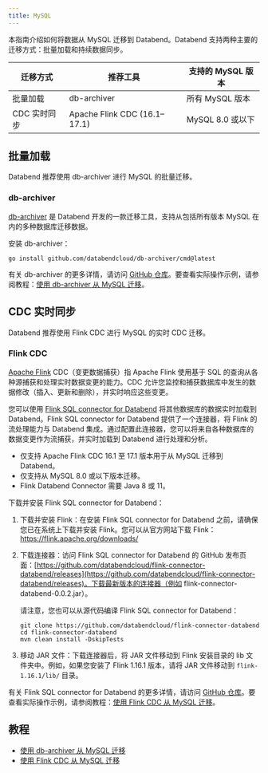 ```yaml
---
title: MySQL
---
```


本指南介绍如何将数据从 MySQL 迁移到 Databend。Databend 支持两种主要的迁移方式：批量加载和持续数据同步。

| 迁移方式               | 推荐工具                     | 支持的 MySQL 版本          |
|--------------------------|------------------------------|--------------------------|
| 批量加载            | db-archiver                  | 所有 MySQL 版本       |
| CDC 实时同步 | Apache Flink CDC (16.1–17.1) | MySQL 8.0 或以下       |

## 批量加载

Databend 推荐使用 db-archiver 进行 MySQL 的批量迁移。

### db-archiver

[db-archiver](https://github.com/databendcloud/db-archiver) 是 Databend 开发的一款迁移工具，支持从包括所有版本 MySQL 在内的多种数据库迁移数据。

安装 db-archiver：

```shell
go install github.com/databendcloud/db-archiver/cmd@latest
```

有关 db-archiver 的更多详情，请访问 [GitHub 仓库](https://github.com/databendcloud/db-archiver)。要查看实际操作示例，请参阅教程：[使用 db-archiver 从 MySQL 迁移](/tutorials/migrate/migrating-from-mysql-with-db-archiver)。

## CDC 实时同步

Databend 推荐使用 Flink CDC 进行 MySQL 的实时 CDC 迁移。

### Flink CDC

[Apache Flink](https://github.com/apache/flink) CDC（变更数据捕获）指 Apache Flink 使用基于 SQL 的查询从各种源捕获和处理实时数据变更的能力。CDC 允许您监控和捕获数据库中发生的数据修改（插入、更新和删除），并实时响应这些变更。

您可以使用 [Flink SQL connector for Databend](https://github.com/databendcloud/flink-connector-databend) 将其他数据库的数据实时加载到 Databend。Flink SQL connector for Databend 提供了一个连接器，将 Flink 的流处理能力与 Databend 集成。通过配置此连接器，您可以将来自各种数据库的数据变更作为流捕获，并实时加载到 Databend 进行处理和分析。

- 仅支持 Apache Flink CDC 16.1 至 17.1 版本用于从 MySQL 迁移到 Databend。
- 仅支持从 MySQL 8.0 或以下版本迁移。
- Flink Databend Connector 需要 Java 8 或 11。

下载并安装 Flink SQL connector for Databend：

1. 下载并安装 Flink：在安装 Flink SQL connector for Databend 之前，请确保您已在系统上下载并安装 Flink。您可以从官方网站下载 Flink：https://flink.apache.org/downloads/

2. 下载连接器：访问 Flink SQL connector for Databend 的 GitHub 发布页面：[https://github.com/databendcloud/flink-connector-databend/releases](https://github.com/databendcloud/flink-connector-databend/releases)。下载最新版本的连接器（例如 flink-connector-databend-0.0.2.jar）。

   请注意，您也可以从源代码编译 Flink SQL connector for Databend：

   ```shell
   git clone https://github.com/databendcloud/flink-connector-databend
   cd flink-connector-databend
   mvn clean install -DskipTests
   ```

3. 移动 JAR 文件：下载连接器后，将 JAR 文件移动到 Flink 安装目录的 lib 文件夹中。例如，如果您安装了 Flink 1.16.1 版本，请将 JAR 文件移动到 `flink-1.16.1/lib/` 目录。

有关 Flink SQL connector for Databend 的更多详情，请访问 [GitHub 仓库](https://github.com/databendcloud/flink-connector-databend)。要查看实际操作示例，请参阅教程：[使用 Flink CDC 从 MySQL 迁移](/tutorials/migrate/migrating-from-mysql-with-flink-cdc)。

## 教程

- [使用 db-archiver 从 MySQL 迁移](/tutorials/migrate/migrating-from-mysql-with-db-archiver)
- [使用 Flink CDC 从 MySQL 迁移](/tutorials/migrate/migrating-from-mysql-with-flink-cdc)
